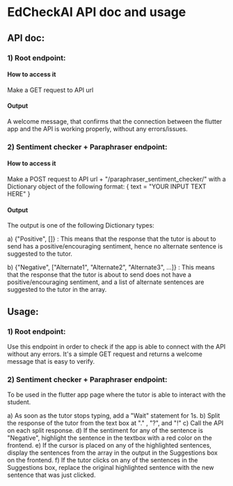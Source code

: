 # EdCheckAI API doc and usage

## API doc:

### 1) Root endpoint:

#### How to access it

Make a GET request to API url

#### Output

A welcome message, that confirms that the connection between the flutter app and the API is working properly, without any errors/issues.


### 2) Sentiment checker + Paraphraser endpoint:

#### How to access it

Make a POST request to API url + "/paraphraser_sentiment_checker/" with a Dictionary object of the following format:
{
text = "YOUR INPUT TEXT HERE"
}

#### Output

The output is one of the following Dictionary types:

a) {"Positive", []} : This means that the response that the tutor is about to send has a positive/encouraging sentiment, hence no alternate sentence is suggested to the tutor.


b) {"Negative", ["Alternate1", "Alternate2", "Alternate3", ...]} : This means that the response that the tutor is about to send does not have a positive/encouraging sentiment, and a list of alternate sentences are suggested to the tutor in the array.



## Usage:

### 1) Root endpoint:

Use this endpoint in order to check if the app is able to connect with the API without any errors. It's a simple GET request and returns a welcome message that is easy to verify.


### 2) Sentiment checker + Paraphraser endpoint:

To be used in the flutter app page where the tutor is able to interact with the student.

a) As soon as the tutor stops typing, add a "Wait" statement for 1s.
b) Split the response of the tutor from the text box at "." , "?", and "!"
c) Call the API on each split response.
d) If the sentiment for any of the sentence is "Negative", highlight the sentence in the textbox with a red color on the frontend.
e) If the cursor is placed on any of the highlighted sentences, display the sentences from the array in the output in the Suggestions box on the frontend.
f) If the tutor clicks on any of the sentences in the Suggestions box, replace the original highlighted sentence with the new sentence that was just clicked.
